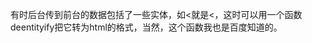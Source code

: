 有时后台传到前台的数据包括了一些实体，如<就是&lt;，这时可以用一个函数deentityify把它转为html的格式，当然，这个函数我也是百度知道的。
<script>
		Function.prototype.method=function(name,fun){
    if(!this.prototype[name])
        this.prototype[name]=fun;
}

String.method('deentityify',function(){
    var entity={
        quot:'"',
        lt:'<',
        gt:'>'
    }
    console.log(1);
    return function(){
        return this.replace(/&([^&;]+);/g,function(a,b){
            var ret=entity[b];
            return typeof ret==='string'?ret:a
        })
    }
}());
var str='&lt;p&gt;&lt;img src=&quot;/ueditor/php/upload/image/20170426/1493199621873071.png&quot; title=&quot;1493199621873071.png&quot; alt=&quot;ka-2.png&quot;/&gt;&lt;/p&gt;'
console.log(str);
str.deentityify(); //转为html
console.log(str.deentityify());
	</script>
